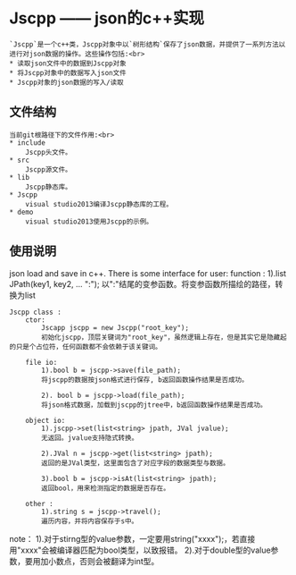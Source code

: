 # Jscpp —— json的c++实现
	`Jscpp`是一个c++类，Jscpp对象中以`树形结构`保存了json数据，并提供了一系列方法以进行对json数据的操作。这些操作包括:<br>
	* 读取json文件中的数据到Jscpp对象
	* 将Jscpp对象中的数据写入json文件
	* Jscpp对象的json数据的写入/读取

## 文件结构
	当前git根路径下的文件作用:<br>
	* include
		Jscpp头文件。
	* src
		Jscpp源文件。
	* lib
		Jscpp静态库。
	* Jscpp
		visual studio2013编译Jscpp静态库的工程。
	* demo
		visual studio2013使用Jscpp的示例。
## 使用说明

json load and save in c++.
There is some interface for user:
	function :
		1).list<string> JPath(key1, key2, ... ":");
		以":"结尾的变参函数。将变参函数所描绘的路径，转换为list<string>
			
	Jscpp class :
		ctor:
			Jscapp jscpp = new Jscpp("root_key");
			初始化jscpp，顶层关键词为"root_key"，虽然逻辑上存在，但是其实它是隐藏起的只是个占位符，任何函数都不会依赖于该关键词。
				
		file io:
			1).bool b = jscpp->save(file_path);
			将jscpp的数据按json格式进行保存, b返回函数操作结果是否成功。
				
			2). bool b = jscpp->load(file_path);
			将json格式数据，加载到jscpp的jtree中，b返回函数操作结果是否成功。
		
		object io:
			1).jscpp->set(list<string> jpath, JVal jvalue);
			无返回。jvalue支持隐式转换。
				
			2).JVal n = jscpp->get(list<string> jpath);
			返回的是JVal类型，这里面包含了对应字段的数据类型与数据。
				
			3).bool b = jscpp->isAt(list<string> jpath);
			返回bool，用来检测指定的数据是否存在。
			
		other :
			1).string s = jscpp->travel();
			遍历内容，并将内容保存于s中。
		
note：
	1).对于stirng型的value参数，一定要用string("xxxx");，若直接用"xxxx"会被编译器匹配为bool类型，以致报错。
	2).对于double型的value参数，要用加小数点，否则会被翻译为int型。